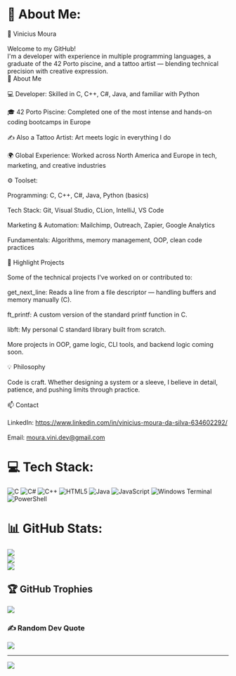 # 💫 About Me:
👋 Vinicius Moura<br><br>Welcome to my GitHub!<br>I'm a developer with experience in multiple programming languages, a graduate of the 42 Porto piscine, and a tattoo artist — blending technical precision with creative expression.<br>🚀 About Me<br><br>    💻 Developer: Skilled in C, C++, C#, Java, and familiar with Python<br><br>    🎓 42 Porto Piscine: Completed one of the most intense and hands-on coding bootcamps in Europe<br><br>    ✍️ Also a Tattoo Artist: Art meets logic in everything I do<br><br>    🌍 Global Experience: Worked across North America and Europe in tech, marketing, and creative industries<br><br>    ⚙️ Toolset:<br><br>        Programming: C, C++, C#, Java, Python (basics)<br><br>        Tech Stack: Git, Visual Studio, CLion, IntelliJ, VS Code<br><br>        Marketing & Automation: Mailchimp, Outreach, Zapier, Google Analytics<br><br>        Fundamentals: Algorithms, memory management, OOP, clean code practices<br><br>🧩 Highlight Projects<br><br>Some of the technical projects I've worked on or contributed to:<br><br>    get_next_line: Reads a line from a file descriptor — handling buffers and memory manually (C).<br><br>    ft_printf: A custom version of the standard printf function in C.<br><br>    libft: My personal C standard library built from scratch.<br><br>    More projects in OOP, game logic, CLI tools, and backend logic coming soon.<br><br>💡 Philosophy<br><br>    Code is craft. Whether designing a system or a sleeve, I believe in detail, patience, and pushing limits through practice.<br><br>📫 Contact<br><br>    LinkedIn: https://www.linkedin.com/in/vinicius-moura-da-silva-634602292/<br><br>    Email: moura.vini.dev@gmail.com<br>


# 💻 Tech Stack:
![C](https://img.shields.io/badge/c-%2300599C.svg?style=for-the-badge&logo=c&logoColor=white) ![C#](https://img.shields.io/badge/c%23-%23239120.svg?style=for-the-badge&logo=csharp&logoColor=white) ![C++](https://img.shields.io/badge/c++-%2300599C.svg?style=for-the-badge&logo=c%2B%2B&logoColor=white) ![HTML5](https://img.shields.io/badge/html5-%23E34F26.svg?style=for-the-badge&logo=html5&logoColor=white) ![Java](https://img.shields.io/badge/java-%23ED8B00.svg?style=for-the-badge&logo=openjdk&logoColor=white) ![JavaScript](https://img.shields.io/badge/javascript-%23323330.svg?style=for-the-badge&logo=javascript&logoColor=%23F7DF1E) ![Windows Terminal](https://img.shields.io/badge/Windows%20Terminal-%234D4D4D.svg?style=for-the-badge&logo=windows-terminal&logoColor=white) ![PowerShell](https://img.shields.io/badge/PowerShell-%235391FE.svg?style=for-the-badge&logo=powershell&logoColor=white)
# 📊 GitHub Stats:
![](https://github-readme-stats.vercel.app/api?username=vinimoura99&theme=dracula&hide_border=false&include_all_commits=false&count_private=false)<br/>
![](https://nirzak-streak-stats.vercel.app/?user=vinimoura99&theme=dracula&hide_border=false)<br/>
![](https://github-readme-stats.vercel.app/api/top-langs/?username=vinimoura99&theme=dracula&hide_border=false&include_all_commits=false&count_private=false&layout=compact)

## 🏆 GitHub Trophies
![](https://github-profile-trophy.vercel.app/?username=vinimoura99&theme=radical&no-frame=false&no-bg=true&margin-w=4)

### ✍️ Random Dev Quote
![](https://quotes-github-readme.vercel.app/api?type=horizontal&theme=merko)

---
[![](https://visitcount.itsvg.in/api?id=vinimoura99&icon=2&color=5)](https://visitcount.itsvg.in)

<!-- Proudly created with GPRM ( https://gprm.itsvg.in ) -->

